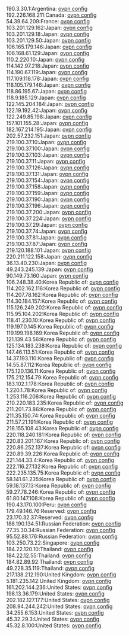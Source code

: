 190.3.30.1:Argentina: [ovpn config](vpn/190_3_30_1.ovpn)  
192.226.168.211:Canada: [ovpn config](vpn/192_226_168_211.ovpn)  
54.39.64.209:France: [ovpn config](vpn/54_39_64_209.ovpn)  
103.201.129.162:Japan: [ovpn config](vpn/103_201_129_162.ovpn)  
103.201.129.18:Japan: [ovpn config](vpn/103_201_129_18.ovpn)  
103.201.129.50:Japan: [ovpn config](vpn/103_201_129_50.ovpn)  
106.165.179.146:Japan: [ovpn config](vpn/106_165_179_146.ovpn)  
106.168.61.129:Japan: [ovpn config](vpn/106_168_61_129.ovpn)  
110.2.220.10:Japan: [ovpn config](vpn/110_2_220_10.ovpn)  
114.142.97.218:Japan: [ovpn config](vpn/114_142_97_218.ovpn)  
114.190.67.119:Japan: [ovpn config](vpn/114_190_67_119.ovpn)  
117.109.118.178:Japan: [ovpn config](vpn/117_109_118_178.ovpn)  
118.105.179.146:Japan: [ovpn config](vpn/118_105_179_146.ovpn)  
118.86.195.67:Japan: [ovpn config](vpn/118_86_195_67.ovpn)  
118.9.185.129:Japan: [ovpn config](vpn/118_9_185_129.ovpn)  
122.145.204.184:Japan: [ovpn config](vpn/122_145_204_184.ovpn)  
122.19.192.42:Japan: [ovpn config](vpn/122_19_192_42.ovpn)  
122.249.85.198:Japan: [ovpn config](vpn/122_249_85_198.ovpn)  
157.101.155.28:Japan: [ovpn config](vpn/157_101_155_28.ovpn)  
182.167.214.195:Japan: [ovpn config](vpn/182_167_214_195.ovpn)  
202.57.232.151:Japan: [ovpn config](vpn/202_57_232_151.ovpn)  
219.100.37.10:Japan: [ovpn config](vpn/219_100_37_10.ovpn)  
219.100.37.100:Japan: [ovpn config](vpn/219_100_37_100.ovpn)  
219.100.37.103:Japan: [ovpn config](vpn/219_100_37_103.ovpn)  
219.100.37.11:Japan: [ovpn config](vpn/219_100_37_11.ovpn)  
219.100.37.126:Japan: [ovpn config](vpn/219_100_37_126.ovpn)  
219.100.37.131:Japan: [ovpn config](vpn/219_100_37_131.ovpn)  
219.100.37.154:Japan: [ovpn config](vpn/219_100_37_154.ovpn)  
219.100.37.158:Japan: [ovpn config](vpn/219_100_37_158.ovpn)  
219.100.37.159:Japan: [ovpn config](vpn/219_100_37_159.ovpn)  
219.100.37.190:Japan: [ovpn config](vpn/219_100_37_190.ovpn)  
219.100.37.196:Japan: [ovpn config](vpn/219_100_37_196.ovpn)  
219.100.37.200:Japan: [ovpn config](vpn/219_100_37_200.ovpn)  
219.100.37.224:Japan: [ovpn config](vpn/219_100_37_224.ovpn)  
219.100.37.29:Japan: [ovpn config](vpn/219_100_37_29.ovpn)  
219.100.37.74:Japan: [ovpn config](vpn/219_100_37_74.ovpn)  
219.100.37.81:Japan: [ovpn config](vpn/219_100_37_81.ovpn)  
219.100.37.87:Japan: [ovpn config](vpn/219_100_37_87.ovpn)  
219.120.188.101:Japan: [ovpn config](vpn/219_120_188_101.ovpn)  
220.211.122.158:Japan: [ovpn config](vpn/220_211_122_158.ovpn)  
36.13.40.230:Japan: [ovpn config](vpn/36_13_40_230.ovpn)  
49.243.245.139:Japan: [ovpn config](vpn/49_243_245_139.ovpn)  
90.149.73.160:Japan: [ovpn config](vpn/90_149_73_160.ovpn)  
106.248.38.40:Korea Republic of: [ovpn config](vpn/106_248_38_40.ovpn)  
114.202.162.116:Korea Republic of: [ovpn config](vpn/114_202_162_116.ovpn)  
114.207.78.162:Korea Republic of: [ovpn config](vpn/114_207_78_162.ovpn)  
114.30.184.157:Korea Republic of: [ovpn config](vpn/114_30_184_157.ovpn)  
115.126.249.202:Korea Republic of: [ovpn config](vpn/115_126_249_202.ovpn)  
115.95.104.202:Korea Republic of: [ovpn config](vpn/115_95_104_202.ovpn)  
118.41.230.10:Korea Republic of: [ovpn config](vpn/118_41_230_10.ovpn)  
119.197.0.145:Korea Republic of: [ovpn config](vpn/119_197_0_145.ovpn)  
119.199.198.169:Korea Republic of: [ovpn config](vpn/119_199_198_169.ovpn)  
121.139.43.56:Korea Republic of: [ovpn config](vpn/121_139_43_56.ovpn)  
125.134.183.238:Korea Republic of: [ovpn config](vpn/125_134_183_238.ovpn)  
147.46.113.51:Korea Republic of: [ovpn config](vpn/147_46_113_51.ovpn)  
14.37.193.110:Korea Republic of: [ovpn config](vpn/14_37_193_110.ovpn)  
14.55.87.112:Korea Republic of: [ovpn config](vpn/14_55_87_112.ovpn)  
175.120.136.11:Korea Republic of: [ovpn config](vpn/175_120_136_11.ovpn)  
175.212.154.79:Korea Republic of: [ovpn config](vpn/175_212_154_79.ovpn)  
183.102.1.178:Korea Republic of: [ovpn config](vpn/183_102_1_178.ovpn)  
1.220.1.78:Korea Republic of: [ovpn config](vpn/1_220_1_78.ovpn)  
1.253.116.206:Korea Republic of: [ovpn config](vpn/1_253_116_206.ovpn)  
210.220.183.235:Korea Republic of: [ovpn config](vpn/210_220_183_235.ovpn)  
211.201.73.86:Korea Republic of: [ovpn config](vpn/211_201_73_86.ovpn)  
211.35.150.74:Korea Republic of: [ovpn config](vpn/211_35_150_74.ovpn)  
211.57.21.191:Korea Republic of: [ovpn config](vpn/211_57_21_191.ovpn)  
218.155.108.43:Korea Republic of: [ovpn config](vpn/218_155_108_43.ovpn)  
220.118.240.181:Korea Republic of: [ovpn config](vpn/220_118_240_181.ovpn)  
220.83.201.167:Korea Republic of: [ovpn config](vpn/220_83_201_167.ovpn)  
220.86.252.137:Korea Republic of: [ovpn config](vpn/220_86_252_137.ovpn)  
220.89.39.226:Korea Republic of: [ovpn config](vpn/220_89_39_226.ovpn)  
221.144.33.4:Korea Republic of: [ovpn config](vpn/221_144_33_4.ovpn)  
222.116.27.132:Korea Republic of: [ovpn config](vpn/222_116_27_132.ovpn)  
222.235.135.75:Korea Republic of: [ovpn config](vpn/222_235_135_75.ovpn)  
58.141.61.235:Korea Republic of: [ovpn config](vpn/58_141_61_235.ovpn)  
59.18.137.13:Korea Republic of: [ovpn config](vpn/59_18_137_13.ovpn)  
59.27.78.246:Korea Republic of: [ovpn config](vpn/59_27_78_246.ovpn)  
61.80.147.108:Korea Republic of: [ovpn config](vpn/61_80_147_108.ovpn)  
190.43.170.100:Peru: [ovpn config](vpn/190_43_170_100.ovpn)  
179.49.146.76:Reserved: [ovpn config](vpn/179_49_146_76.ovpn)  
23.170.32.37:Reserved: [ovpn config](vpn/23_170_32_37.ovpn)  
188.190.134.51:Russian Federation: [ovpn config](vpn/188_190_134_51.ovpn)  
77.35.30.34:Russian Federation: [ovpn config](vpn/77_35_30_34.ovpn)  
95.52.88.176:Russian Federation: [ovpn config](vpn/95_52_88_176.ovpn)  
103.250.73.22:Singapore: [ovpn config](vpn/103_250_73_22.ovpn)  
184.22.120.10:Thailand: [ovpn config](vpn/184_22_120_10.ovpn)  
184.22.12.55:Thailand: [ovpn config](vpn/184_22_12_55.ovpn)  
184.82.89.92:Thailand: [ovpn config](vpn/184_82_89_92.ovpn)  
49.228.35.119:Thailand: [ovpn config](vpn/49_228_35_119.ovpn)  
217.138.212.190:United Kingdom: [ovpn config](vpn/217_138_212_190.ovpn)  
5.181.235.142:United Kingdom: [ovpn config](vpn/5_181_235_142.ovpn)  
161.202.144.236:United States: [ovpn config](vpn/161_202_144_236.ovpn)  
198.13.36.179:United States: [ovpn config](vpn/198_13_36_179.ovpn)  
202.182.127.177:United States: [ovpn config](vpn/202_182_127_177.ovpn)  
208.94.244.242:United States: [ovpn config](vpn/208_94_244_242.ovpn)  
34.255.6.153:United States: [ovpn config](vpn/34_255_6_153.ovpn)  
45.32.29.3:United States: [ovpn config](vpn/45_32_29_3.ovpn)  
45.32.8.100:United States: [ovpn config](vpn/45_32_8_100.ovpn)  

